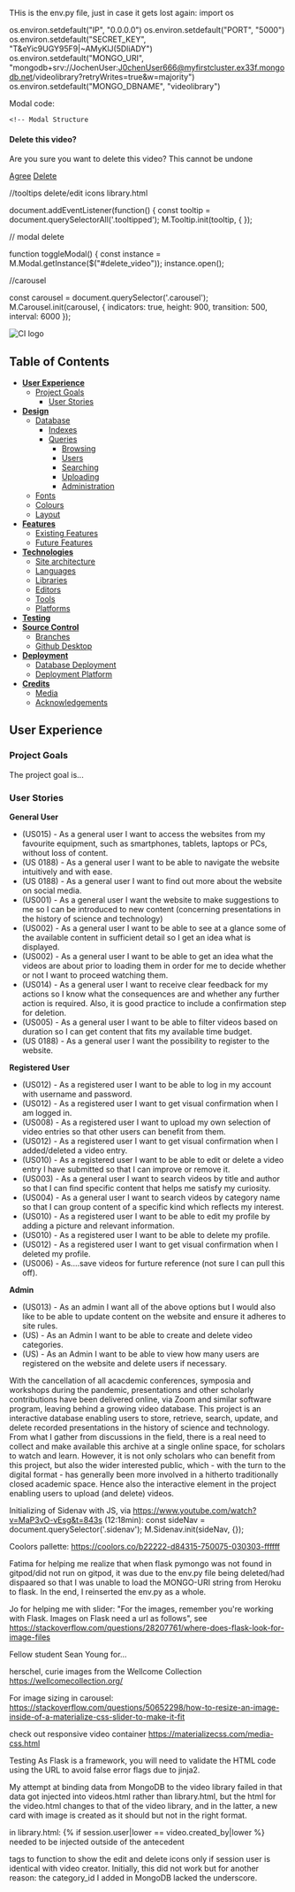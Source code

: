 

THis is the env.py file, just in case it gets lost again:
import os

os.environ.setdefault("IP", "0.0.0.0")
os.environ.setdefault("PORT", "5000")
os.environ.setdefault("SECRET_KEY", "T&eYic9UGY95F9|~AMyKlJ(5DliADY")
os.environ.setdefault("MONGO_URI", "mongodb+srv://JochenUser:J0chenUser666@myfirstcluster.ex33f.mongodb.net/videolibrary?retryWrites=true&w=majority")
os.environ.setdefault("MONGO_DBNAME", "videolibrary")



Modal code:

<!---->

    <!-- Modal Structure 
  <div id="delete_video" class="modal">
    <div class="modal-content">
      <h4>Delete this video?</h4>
      <p>Are you sure you want to delete this video? This cannot be undone</p>
    </div>
    <div class="modal-footer">
        <a href="#!" class="modal-close waves-effect waves-green btn-flat">Agree</a>
      <a href="{{ url_for('delete_video', video_id=video._id) }}" class="btn btn-danger">Delete</a>
    </div>
  </div-->
       


<!--Modal from Santé
<div class="modal fade" id="delete_video_{{video._id}}" tabindex="-1" role="dialog"
    aria-labelledby="delete_video_{{video._id}}" aria-hidden="true">
    <div class="modal-dialog modal-dialog-centered " role="document">
        <div class="modal-content rounded-0">
            <div class="modal-header">
                <h5 class="modal-title">Delete this video?</h5>
                <button type="button" class="close" data-dismiss="modal" aria-label="Close">
                    <span aria-hidden="true">&times;</span>
                </button>
            </div>
            <div class="modal-body">
                Are you sure you want to delete this cocktail? This will be deleted forever.
            </div>
            <div class="modal-footer">
                <button type="button" class="btn btn-warning text-white" data-dismiss="modal">Cancel</button>
                <a href="{{ url_for('delete_video', video_id=video._id)}}" class="btn btn-danger">Delete</a>
            </div>
        </div>
    </div>
</div-->


//tooltips delete/edit icons library.html

  document.addEventListener(function() {
      const tooltip = document.querySelectorAll('.tooltipped');
      M.Tooltip.init(tooltip, {
  });


// modal delete

function toggleModal() {
    const instance = M.Modal.getInstance($("#delete_video"));
    instance.open();





//carousel

const carousel = document.querySelector('.carousel');
M.Carousel.init(carousel, {
    indicators: true,
    height: 900,
    transition: 500,
    interval: 6000
});



![CI logo](https://codeinstitute.s3.amazonaws.com/fullstack/ci_logo_small.png)

## Table of Contents

- **[User Experience](#User-Experience)**
  - [Project Goals](#Project-Goals)
    - [User Stories](#User-Stories)
- **[Design](#Design)**
  - [Database](#Database)
    - [Indexes](#Indexes)
    - [Queries](#Queries)
      - [Browsing](#Browsing)
      - [Users](#Users)
      - [Searching](#Searching)
      - [Uploading](#Uploading)
      - [Administration](#Administration)
  - [Fonts](#Fonts)
  - [Colours](#Colours)
  - [Layout](#Layout)
- **[Features](#Features)**
  - [Existing Features](#Existing-Features)
  - [Future Features](Future-Features)
- **[Technologies](#Technologies)**
  - [Site architecture](#Site-architecture)
  - [Languages](#Languages)
  - [Libraries](#Libraries)
  - [Editors](#Editors)
  - [Tools](#Tools)
  - [Platforms](#Platforms)
- **[Testing](#Testing)**
- **[Source Control](#Source-Control)**
  - [Branches](#Branches)
  - [Github Desktop](#Github-Desktop)
- **[Deployment](#Deployment)**
  - [Database Deployment](#Database-Deployment)
  - [Deployment Platform](#Deployment-Platform)
- **[Credits](#Credits)**
  - [Media](#Media)
  - [Acknowledgements](#Acknowledgements)

## User Experience

### Project Goals

The project goal is...

### User Stories

**General User**


- (US015) - As a general user I want to access the websites from my favourite equipment, such as smartphones, tablets, laptops or PCs, without loss of content.
- (US 0188) - As a general user I want to be able to navigate the website intuitively and with ease.
- (US 0188) - As a general user I want to find out more about the website on social media.
- (US001) - As a general user I want the website to make suggestions to me so I can be introduced to new content (concerning presentations in the history of science and technology)
- (US002) - As a general user I want to be able to see at a glance some of the available content in sufficient detail so I get an idea what is displayed.
- (US002) - As a general user I want to be able to get an idea what the videos are about prior to loading them in order for me to decide whether or not I want to proceed watching them.  
- (US014) - As a general user I want to receive clear feedback for my actions so I know what the consequences are and whether any further action is required.
  Also, it is good practice to include a confirmation step for deletion. 
- (US005) - As a general user I want to be able to filter videos based on duration so I can get content that fits my available time budget.
- (US 0188) - As a general user I want the possibility to register to the website.


**Registered User**

- (US012) - As a registered user I want to be able to log in my account with username and password.
- (US012) - As a registered user I want to get visual confirmation when I am logged in.
- (US008) - As a registered user I want to upload my own selection of video entries so that other users can benefit from them.
- (US012) - As a registered user I want to get visual confirmation when I added/deleted a video entry.
- (US010) - As a registered user I want to be able to edit or delete a video entry I have submitted so that I can improve or remove it.
- (US003) - As a general user I want to search videos by title and author so that I can find specific content that helps me satisfy my curiosity.
- (US004) - As a general user I want to search videos by category name so that I can group content of a specific kind which reflects my interest.
- (US010) - As a registered user I want to be able to edit my profile by adding a picture and relevant information.
- (US010) - As a registered user I want to be able to delete my profile.
- (US012) - As a registered user I want to get visual confirmation when I deleted my profile.
- (US006) - As....save videos for furture reference (not sure I can pull this off).


**Admin**
- (US013) - As an admin I want all of the above options but I would also like to be able to update content on the website and ensure it adheres to site rules.
- (US) - As an Admin I want to be able to create and delete video categories.
- (US) - As an Admin I want to be able to view how many users are registered on the website and delete users if necessary.
 







With the cancellation of all acacdemic conferences, symposia and workshops during the pandemic, presentations and other scholarly contributions 
have been delivered online, via Zoom and similar software program, leaving behind a growing video database. This project is an interactive database 
enabling users to store, retrieve, search, update, and delete recorded presentations in the history of science and technology. From what I gather from 
discussions in the field, there is a real need to collect and make available this archive at a single online space, for scholars to watch and learn. 
However, it is not only scholars who can benefit from this project, but also the wider interested public, which - with the turn to the digital format - has generally 
been more involved in a hitherto traditionally closed academic space. Hence also the interactive element in the project enabling users to upload (and delete) videos.
 


Initializing of Sidenav with JS, via https://www.youtube.com/watch?v=MaP3vO-vEsg&t=843s (12:18min):
const sideNav = document.querySelector('.sidenav');
M.Sidenav.init(sideNav, {});




Coolors pallette: https://coolors.co/b22222-d84315-750075-030303-ffffff


Fatima for helping me realize that when flask pymongo was not found in gitpod/did not run on gitpod, 
it was due to the env.py file being deleted/had dispaared so that I was unable to load the MONGO-URI string from Heroku to flask. In the end, I reinserted the env.py as a whole.

Jo for helping me with slider: "For the images, remember you're working with Flask. Images on Flask need a url as follows", see https://stackoverflow.com/questions/28207761/where-does-flask-look-for-image-files

Fellow student Sean Young for...

herschel, curie images from the Wellcome Collection https://wellcomecollection.org/

For image sizing in carousel:
https://stackoverflow.com/questions/50652298/how-to-resize-an-image-inside-of-a-materialize-css-slider-to-make-it-fit

check out responsive video container https://materializecss.com/media-css.html


Testing
As Flask is a framework, you will need to validate the HTML code using the URL to avoid false error flags due to jinja2. 



My attempt at binding data from MongoDB to the video library failed in that data got injected into videos.html rather than library.html, but the html for the video.html changes to 
that of the video library, and in the latter, a new card with image is created as it should but not in the right format.



in library.html:
{% if session.user|lower == video.created_by|lower %} needed to be injected outside of the antecedent <P></P> tags to function to show the edit and delete icons only if session user
is identical with video creator. Initially, this did not work but for another reason: the category_id I added in MongoDB lacked the underscore.




   <!--{% for video in videos %}
    {{ video.video_title }}<br>
    {{ video.category_name }}<br>
    {{ video.video_description }}<br>
    {{ video.video_venue }}<br>
    {{ video.video_author }}<br>
    {{ video.date }}<br>
    {{ video.video_link}}<br>
    {% endfor %}-->
<!--Featured Videos-->


